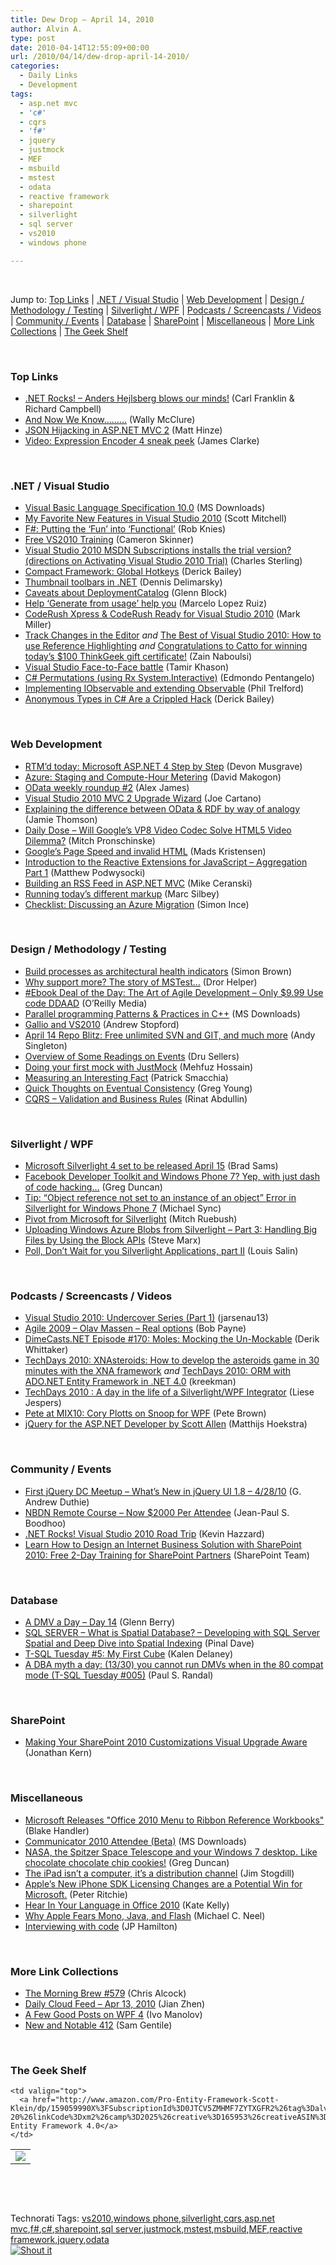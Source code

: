 ```yaml
---
title: Dew Drop – April 14, 2010
author: Alvin A.
type: post
date: 2010-04-14T12:55:09+00:00
url: /2010/04/14/dew-drop-april-14-2010/
categories:
  - Daily Links
  - Development
tags:
  - asp.net mvc
  - 'c#'
  - cqrs
  - 'f#'
  - jquery
  - justmock
  - MEF
  - msbuild
  - mstest
  - odata
  - reactive framework
  - sharepoint
  - silverlight
  - sql server
  - vs2010
  - windows phone

---
```

&#160;

Jump to: [Top Links][1] | [.NET / Visual Studio][2] | [Web Development][3] | [Design / Methodology / Testing][4] | [Silverlight / WPF][5] | [Podcasts / Screencasts / Videos][6] | [Community / Events][7] | [Database][8] | [SharePoint][9] | [Miscellaneous][10] | [More Link Collections][11] | [The Geek Shelf][12] 

&#160;

### <a name="top"></a>Top Links

  * [.NET Rocks! &#8211; Anders Hejlsberg blows our minds!][13] (Carl Franklin & Richard Campbell)
  * [And Now We Know&#8230;&#8230;&#8230;][14] (Wally McClure)
  * [JSON Hijacking in ASP.NET MVC 2][15] (Matt Hinze)
  * [Video: Expression Encoder 4 sneak peek][16] (James Clarke)

&#160;

### <a name="dotnet"></a>.NET / Visual Studio

  * [Visual Basic Language Specification 10.0][17] (MS Downloads)
  * [My Favorite New Features in Visual Studio 2010][18] (Scott Mitchell)
  * [F#: Putting the ‘Fun’ into ‘Functional’][19] (Rob Knies)
  * [Free VS2010 Training][20] (Cameron Skinner)
  * [Visual Studio 2010 MSDN Subscriptions installs the trial version? (directions on Activating Visual Studio 2010 Trial)][21] (Charles Sterling)
  * [Compact Framework: Global Hotkeys][22] (Derick Bailey)
  * [Thumbnail toolbars in .NET][23] (Dennis Delimarsky)
  * [Caveats about DeploymentCatalog][24] (Glenn Block)
  * [Help &#8216;Generate from usage&#8217; help you][25] (Marcelo Lopez Ruiz)
  * [CodeRush Xpress & CodeRush Ready for Visual Studio 2010][26] (Mark Miller)
  * [Track Changes in the Editor][27] _and_&#160;[The Best of Visual Studio 2010: How to use Reference Highlighting][28] _and_&#160;[Congratulations to Catto for winning today’s $100 ThinkGeek gift certificate!][29] (Zain Naboulsi)
  * [Visual Studio Face-to-Face battle][30] (Tamir Khason)
  * [C# Permutations (using Rx System.Interactive)][31] (Edmondo Pentangelo)
  * [Implementing IObservable and extending Observable][32] (Phil Trelford)
  * [Anonymous Types in C# Are a Crippled Hack][33] (Derick Bailey)

&#160;

### <a name="web"></a>Web Development

  * [RTM’d today: Microsoft ASP.NET 4 Step by Step][34] (Devon Musgrave)
  * [Azure: Staging and Compute-Hour Metering][35] (David Makogon)
  * [OData weekly roundup #2][36] (Alex James)
  * [Visual Studio 2010 MVC 2 Upgrade Wizard][37] (Joe Cartano)
  * [Explaining the difference between OData & RDF by way of analogy][38] (Jamie Thomson)
  * [Daily Dose &#8211; Will Google&#8217;s VP8 Video Codec Solve HTML5 Video Dilemma?][39] (Mitch Pronschinske)
  * [Google’s Page Speed and invalid HTML][40] (Mads Kristensen)
  * [Introduction to the Reactive Extensions for JavaScript – Aggregation Part 1][41] (Matthew Podwysocki)
  * [Building an RSS Feed in ASP.NET MVC][42] (Mike Ceranski)
  * [Running today’s different markup][43] (Marc Silbey)
  * [Checklist: Discussing an Azure Migration][44] (Simon Ince)

&#160;

### <a name="design"></a>Design / Methodology / Testing

  * [Build processes as architectural health indicators][45] (Simon Brown)
  * [Why support more? The story of MSTest…][46] (Dror Helper)
  * [#Ebook Deal of the Day: The Art of Agile Development &#8211; Only $9.99 Use code DDAAD][47] (O&#8217;Reilly Media)
  * [Parallel programming Patterns & Practices in C++][48] (MS Downloads)
  * [Gallio and VS2010][49] (Andrew Stopford)
  * [April 14 Repo Blitz: Free unlimited SVN and GIT, and much more][50] (Andy Singleton)
  * [Overview of Some Readings on Events][51] (Dru Sellers)
  * [Doing your first mock with JustMock][52] (Mehfuz Hossain)
  * [Measuring an Interesting Fact][53] (Patrick Smacchia)
  * [Quick Thoughts on Eventual Consistency][54] (Greg Young)
  * [CQRS &#8211; Validation and Business Rules][55] (Rinat Abdullin)

&#160;

### <a name="silverlight"></a>Silverlight / WPF

  * [Microsoft Silverlight 4 set to be released April 15][56] (Brad Sams)
  * [Facebook Developer Toolkit and Windows Phone 7? Yep, with just dash of code hacking…][57] (Greg Duncan)
  * [Tip: “Object reference not set to an instance of an object” Error in Silverlight for Windows Phone 7][58] (Michael Sync)
  * [Pivot from Microsoft for Silverlight][59] (Mitch Ruebush)
  * [Uploading Windows Azure Blobs from Silverlight – Part 3: Handling Big Files by Using the Block APIs][60] (Steve Marx)
  * [Poll, Don&#8217;t Wait for you Silverlight Applications, part II][61] (Louis Salin)

&#160;

### <a name="podcasts"></a>Podcasts / Screencasts / Videos

  * [Visual Studio 2010: Undercover Series (Part 1)][62] (jarsenau13)
  * [Agile 2009 &#8211; Olav Massen &#8211; Real options][63] (Bob Payne)
  * [DimeCasts.NET Episode #170: Moles: Mocking the Un-Mockable][64] (Derik Whittaker)
  * [TechDays 2010: XNAsteroids: How to develop the asteroids game in 30 minutes with the XNA framework][65] _and_&#160;[TechDays 2010: ORM with ADO.NET Entity Framework in .NET 4.0][66] (kreekman)
  * [TechDays 2010 : A day in the life of a Silverlight/WPF Integrator][67] (Liese Jespers)
  * [Pete at MIX10: Cory Plotts on Snoop for WPF][68] (Pete Brown)
  * [jQuery for the ASP.NET Developer by Scott Allen][69] (Matthijs Hoekstra)

&#160;

### <a name="events"></a>Community / Events

  * [First jQuery DC Meetup &#8211; What&#8217;s New in jQuery UI 1.8 – 4/28/10][70] (G. Andrew Duthie)
  * [NBDN Remote Course – Now $2000 Per Attendee][71] (Jean-Paul S. Boodhoo)
  * [.NET Rocks! Visual Studio 2010 Road Trip][72] (Kevin Hazzard)
  * [Learn How to Design an Internet Business Solution with SharePoint 2010: Free 2-Day Training for SharePoint Partners][73] (SharePoint Team)

&#160;

### <a name="db"></a>Database

  * [A DMV a Day – Day 14][74] (Glenn Berry)
  * [SQL SERVER – What is Spatial Database? – Developing with SQL Server Spatial and Deep Dive into Spatial Indexing][75] (Pinal Dave)
  * [T-SQL Tuesday #5: My First Cube][76] (Kalen Delaney)
  * [A DBA myth a day: (13/30) you cannot run DMVs when in the 80 compat mode (T-SQL Tuesday #005)][77] (Paul S. Randal)

&#160;

### <a name="sp"></a>SharePoint

  * [Making Your SharePoint 2010 Customizations Visual Upgrade Aware][78] (Jonathan Kern)

&#160;

### <a name="misc"></a>Miscellaneous

  * [Microsoft Releases "Office 2010 Menu to Ribbon Reference Workbooks"][79] (Blake Handler)
  * [Communicator 2010 Attendee (Beta)][80] (MS Downloads)
  * [NASA, the Spitzer Space Telescope and your Windows 7 desktop. Like chocolate chocolate chip cookies!][81] (Greg Duncan)
  * [The iPad isn&#8217;t a computer, it&#8217;s a distribution channel][82] (Jim Stogdill)
  * [Apple&#8217;s New iPhone SDK Licensing Changes are a Potential Win for Microsoft.][83] (Peter Ritchie)
  * [Hear In Your Language in Office 2010][84] (Kate Kelly)
  * [Why Apple Fears Mono, Java, and Flash][85] (Michael C. Neel)
  * [Interviewing with code][86] (JP Hamilton)

&#160;

### <a name="links"></a>More Link Collections

  * [The Morning Brew #579][87] (Chris Alcock)
  * [Daily Cloud Feed &#8211; Apr 13, 2010][88] (Jian Zhen)
  * [A Few Good Posts on WPF 4][89] (Ivo Manolov)
  * [New and Notable 412][90] (Sam Gentile)

&#160;

### <a name="shelf"></a>The Geek Shelf

<table border="0" cellspacing="0" cellpadding="0">
  <tr>
    <td>
      <img data-recalc-dims="1" decoding="async" src="https://i0.wp.com/ecx.images-amazon.com/images/I/51TQvp9OWrL._SL160_.jpg?w=660" />
    </td>
    
    <td valign="top">
      <a href="http://www.amazon.com/Pro-Entity-Framework-Scott-Klein/dp/159059990X%3FSubscriptionId%3D0JTCV5ZMHMF7ZYTXGFR2%26tag%3Dalvinashcraft-20%26linkCode%3Dxm2%26camp%3D2025%26creative%3D165953%26creativeASIN%3D159059990X">Pro Entity Framework 4.0</a>
    </td>
  </tr>
</table>

&#160;

<div style="padding-bottom: 0px; margin: 0px; padding-left: 0px; padding-right: 0px; display: inline; float: none; padding-top: 0px" id="scid:C16BAC14-9A3D-4c50-9394-FBFEF7A93539:c8d93b96-0b8c-4967-b9f2-e87aa1f74b04" class="wlWriterSmartContent">
  <!--dotnetkickit-->
</div>

&#160;

<div style="padding-bottom: 0px; margin: 0px; padding-left: 0px; padding-right: 0px; display: inline; float: none; padding-top: 0px" id="scid:0767317B-992E-4b12-91E0-4F059A8CECA8:d47dd414-47ef-42a4-89cf-c567aed85f43" class="wlWriterSmartContent">
  Technorati Tags: <a href="http://technorati.com/tags/vs2010" rel="tag">vs2010</a>,<a href="http://technorati.com/tags/windows+phone" rel="tag">windows phone</a>,<a href="http://technorati.com/tags/silverlight" rel="tag">silverlight</a>,<a href="http://technorati.com/tags/cqrs" rel="tag">cqrs</a>,<a href="http://technorati.com/tags/asp.net+mvc" rel="tag">asp.net mvc</a>,<a href="http://technorati.com/tags/f%23" rel="tag">f#</a>,<a href="http://technorati.com/tags/c%23" rel="tag">c#</a>,<a href="http://technorati.com/tags/sharepoint" rel="tag">sharepoint</a>,<a href="http://technorati.com/tags/sql+server" rel="tag">sql server</a>,<a href="http://technorati.com/tags/justmock" rel="tag">justmock</a>,<a href="http://technorati.com/tags/mstest" rel="tag">mstest</a>,<a href="http://technorati.com/tags/msbuild" rel="tag">msbuild</a>,<a href="http://technorati.com/tags/MEF" rel="tag">MEF</a>,<a href="http://technorati.com/tags/reactive+framework" rel="tag">reactive framework</a>,<a href="http://technorati.com/tags/jquery" rel="tag">jquery</a>,<a href="http://technorati.com/tags/odata" rel="tag">odata</a>
</div>

<div class="wlWriterHeaderFooter" style="margin:0px; padding:0px 0px 0px 0px;">
  <div class="shoutIt">
    <a rev="vote-for" href="http://dotnetshoutout.com/Submit?url=http%3a%2f%2fwww.alvinashcraft.com%2f2010%2f04%2f14%2fdew-drop-april-14-2010%2f&title=Dew+Drop+-+April+14%2c+2010"><img decoding="async" alt="Shout it" src="http://dotnetshoutout.com/image.axd?url=https://morningdew-bpc6g3a0fgaxdxcu.eastus2-01.azurewebsites.net/2010/04/14/dew-drop-april-14-2010/" style="border:0px" /></a>
  </div>
</div>

 [1]: https://morningdew-bpc6g3a0fgaxdxcu.eastus2-01.azurewebsites.net/#top
 [2]: https://morningdew-bpc6g3a0fgaxdxcu.eastus2-01.azurewebsites.net/#dotnet
 [3]: https://morningdew-bpc6g3a0fgaxdxcu.eastus2-01.azurewebsites.net/#web
 [4]: https://morningdew-bpc6g3a0fgaxdxcu.eastus2-01.azurewebsites.net/#design
 [5]: https://morningdew-bpc6g3a0fgaxdxcu.eastus2-01.azurewebsites.net/#silverlight
 [6]: https://morningdew-bpc6g3a0fgaxdxcu.eastus2-01.azurewebsites.net/#podcasts
 [7]: https://morningdew-bpc6g3a0fgaxdxcu.eastus2-01.azurewebsites.net/#events
 [8]: https://morningdew-bpc6g3a0fgaxdxcu.eastus2-01.azurewebsites.net/#db
 [9]: https://morningdew-bpc6g3a0fgaxdxcu.eastus2-01.azurewebsites.net/#sp
 [10]: https://morningdew-bpc6g3a0fgaxdxcu.eastus2-01.azurewebsites.net/#misc
 [11]: https://morningdew-bpc6g3a0fgaxdxcu.eastus2-01.azurewebsites.net/#links
 [12]: https://morningdew-bpc6g3a0fgaxdxcu.eastus2-01.azurewebsites.net/#shelf
 [13]: http://www.dotnetrocks.com/default.aspx?ShowNum=541
 [14]: http://morewally.com/cs/blogs/wallym/archive/2010/04/13/it-looks-like-we-now-know.aspx
 [15]: http://mhinze.com/json-hijacking-in-asp-net-mvc-2/
 [16]: http://www.clarkezone.net/default.aspx?id=27871c0c-2d38-496b-abda-2687ee57637d
 [17]: http://feedproxy.google.com/~r/MicrosoftDownloadCenter/~3/Hr8BiU93suY/details.aspx
 [18]: http://www.4guysfromrolla.com/articles/041410-1.aspx
 [19]: http://research.microsoft.com/en-us/news/features/fsharp-041310.aspx
 [20]: http://blogs.msdn.com/camerons/archive/2010/04/13/free-vs2010-training.aspx
 [21]: http://blogs.msdn.com/charles_sterling/archive/2010/04/13/visual-studio-2010-msdn-subscriptions-installs-the-trial-version-directions-on-activating-visual-studio-2010-trial.aspx
 [22]: http://feedproxy.google.com/~r/LosTechies/~3/dmLcdZybFL0/compact-framework-global-hotkeys.aspx
 [23]: http://feeds.dzone.com/~r/zones/dotnet/~3/-CkaODngFgk/thumbnail-toolbars-net
 [24]: http://feedproxy.google.com/~r/MyTechnobabble/~3/PshEyCx6968/caveats-about-deploymentcatalog.aspx
 [25]: http://blogs.msdn.com/marcelolr/archive/2010/04/13/help-generate-from-usage-help-you.aspx
 [26]: http://community.devexpress.com/blogs/markmiller/archive/2010/04/13/coderush-xpress-amp-coderush-ready-for-visual-studio-2010.aspx
 [27]: http://feedproxy.google.com/~r/zainnab/~3/f37HBDSz3lA/track-changes-in-the-editor-vstipedit0048.aspx
 [28]: http://feedproxy.google.com/~r/zainnab/~3/SymABfaZN6g/the-best-of-visual-studio-2010-how-to-use-reference-highlighting.aspx
 [29]: http://feedproxy.google.com/~r/zainnab/~3/AKkxR3FmDBE/congratulations-to-catto-for-winning-today-s-100-thinkgeek-gift-certificate.aspx
 [30]: http://feedproxy.google.com/~r/microsft/~3/pUyU_b0vnS0/
 [31]: http://feedproxy.google.com/~r/FCode/~3/YALg16ffbYY/c-permutations-using-rx.html
 [32]: http://www.trelford.com/blog/post/Implementing-IObservable-and-extending-Observable.aspx
 [33]: http://feedproxy.google.com/~r/LosTechies/~3/mbU1z4tM-rk/anonymous-types-in-c-are-a-crippled-hack.aspx
 [34]: http://blogs.msdn.com/microsoft_press/archive/2010/04/13/rtm-d-today-microsoft-asp-net-4-step-by-step.aspx
 [35]: http://feedproxy.google.com/~r/RdaArchitectureEvangelistTeamBlog/~3/fnTLrmr6RxU/azure-staging-and-compute-hour-metering.html
 [36]: http://www.odata.org/blog/2010/4/13/odata-weekly-roundup-2
 [37]: http://blogs.msdn.com/webdevtools/archive/2010/04/13/visual-studio-2010-mvc-2-upgrade-wizard.aspx
 [38]: http://feedproxy.google.com/~r/jamiet/~3/zmpDgi8DW9g/explaining-the-difference-between-odata-rdf-using-an-analogy.aspx
 [39]: http://feeds.dzone.com/~r/zones/dotnet/~3/QUUXxNXo8Vk/dzone-daily-dose-414
 [40]: http://feedproxy.google.com/~r/netSlave/~3/60JvTjGxF2c/post.aspx
 [41]: http://codebetter.com/blogs/matthew.podwysocki/archive/2010/04/14/introduction-to-the-reactive-extensions-for-javascript-aggregation-part-1.aspx
 [42]: http://feeds.dzone.com/~r/zones/dotnet/~3/CqS-hwl6Vb4/building-rss-feed-aspnet-mvc
 [43]: http://blogs.msdn.com/ie/archive/2010/04/13/running-today-s-different-markup.aspx
 [44]: http://blogs.msdn.com/simonince/archive/2010/04/13/checklist-discussing-an-azure-migration.aspx
 [45]: http://www.codingthearchitecture.com/2010/04/13/build_processes_as_architectural_health_indicators.html
 [46]: http://feedproxy.google.com/~r/HelperCode/~3/Fd4OeSYGNI8/why-support-more-the-story-of-mstest.aspx
 [47]: http://feeds.oreilly.com/~r/oreilly/news/~3/n-YjAjkqs_g/
 [48]: http://feedproxy.google.com/~r/MicrosoftDownloadCenter/~3/oOw9NJgP30E/details.aspx
 [49]: http://weblogs.asp.net/astopford/archive/2010/04/13/gallio-and-vs2010.aspx
 [50]: http://blog.assembla.com/assemblablog/tabid/12618/bid/12217/April-14-Repo-Blitz-Free-unlimited-SVN-and-GIT-and-much-more.aspx
 [51]: http://codebetter.com/blogs/dru.sellers/archive/2010/04/13/overview-of-some-readings-on-events.aspx
 [52]: http://feedproxy.google.com/~r/burncsharp/~3/QoWPOU4_J3A/doing-your-first-mock-with-justmock.aspx
 [53]: http://codebetter.com/blogs/patricksmacchia/archive/2010/04/13/measuring-an-interesting-fact.aspx
 [54]: http://codebetter.com/blogs/gregyoung/archive/2010/04/14/quick-thoughts-on-eventual-consistency.aspx
 [55]: http://feeds.abdullin.com/~r/RinatAbdullin/~3/Ni7tlJfq6Sc/cqrs-validation-and-business-rules.html
 [56]: http://www.neowin.net/news/microsoft-announces-silverlight-4-availability-on-april-15th
 [57]: http://coolthingoftheday.blogspot.com/2010/04/facebook-developer-toolkit-and-windows.html
 [58]: http://feeds.dzone.com/~r/zones/dotnet/~3/Q-yQKa-sQFs/tip-%E2%80%9Cobject-reference-not-set
 [59]: http://mitchs-musings.blogspot.com/2010/04/pivot-from-microsoft-for-silverlight.html
 [60]: http://blog.smarx.com/posts/uploading-windows-azure-blobs-from-silverlight-part-3-handling-big-files-by-using-the-block-apis
 [61]: http://feedproxy.google.com/~r/LosTechies/~3/UCXOSBvOQfo/poll-don-t-wait-for-you-silverlight-applications-part-ii.aspx
 [62]: http://feeds.dzone.com/~r/zones/dotnet/~3/NokK6dFp94U/visual-studio-2010-undercover
 [63]: http://agiletoolkit.libsyn.com/index.php?post_id=604119#
 [64]: http://feedproxy.google.com/~r/Dimecastsnet--InformAndEducateIn10MinutesOrLess/~3/Ga65PgmQby0/170
 [65]: http://channel9.msdn.com/posts/kreekman/TechDays-2010-XNAsteroids-How-to-develop-the-asteroids-game-in-30-minutes-with-the-XNA-framework/
 [66]: http://channel9.msdn.com/posts/kreekman/TechDays-2010-ORM-with-ADONET-Entity-Framework-in-NET-40/
 [67]: http://channel9.msdn.com/posts/liese/TechDays-2010--A-day-in-the-life-of-a-SilverlightWPF-Integrator/
 [68]: http://channel9.msdn.com/posts/Psychlist1972/Pete-at-MIX10-Cory-Plotts-on-Snoop-for-WPF/
 [69]: http://channel9.msdn.com/posts/matthijs/jQuery-for-the-ASPNET-Developer-by-Scott-Allen/
 [70]: http://blogs.msdn.com/gduthie/archive/2010/04/13/first-jquery-dc-meetup-what-s-new-in-jquery-ui-1-8-4-28-10.aspx
 [71]: http://feedproxy.google.com/~r/JPBoodhoo/~3/pdqN9JovlyM/NBDNRemoteCourseNdashNow2000PerAttendee.aspx
 [72]: http://devjourney.com/community/dotnet-rocks-visual-studio-2010-road-trip/
 [73]: http://feedproxy.google.com/~r/sharepointteamblog/~3/VbiOJO0jd5c/learn-how-to-design-an-internet-business-solution-with-sharepoint-2010-free-2-day-training-for-sharepoint-partners.aspx
 [74]: http://www.sqlservercentral.com/blogs/glennberry/archive/2010/04/14/a-dmv-a-day-_1320_-day-14.aspx
 [75]: http://blog.sqlauthority.com/2010/04/14/sql-server-what-is-spatial-database-developing-with-sql-server-spatial-and-deep-dive-into-spatial-indexing/
 [76]: http://sqlblog.com/blogs/kalen_delaney/archive/2010/04/13/tsql-tuesday-5-my-first-cube.aspx
 [77]: http://feedproxy.google.com/~r/PaulSRandal/~3/DYhr-VBnozg/post.aspx
 [78]: http://feedproxy.google.com/~r/sharepointteamblog/~3/Obcb54f-XnE/making-your-sharepoint-2010-customizations-visual-upgrade-aware.aspx
 [79]: http://bhandler.spaces.live.com/Blog/cns!70F64BC910C9F7F3!8251.entry
 [80]: http://feedproxy.google.com/~r/MicrosoftDownloadCenter/~3/aQxTPYT1-Dw/details.aspx
 [81]: http://coolthingoftheday.blogspot.com/2010/04/nasa-spitzer-space-telescope-and-your.html
 [82]: http://feedproxy.google.com/~r/oreilly/radar/atom/~3/llAkwYH6FH4/the-ipad-isnt-a-computer-its-a.html
 [83]: http://feedproxy.google.com/~r/PeterRitchiesMvpBlog/~3/x2jwQNMJMOQ/apple-s-new-iphone-sdk-licensing-changes-are-a-potential-win-for-microsoft.aspx
 [84]: http://blogs.technet.com/office2010/archive/2010/04/14/hear-in-your-language-in-office-2010.aspx
 [85]: http://feedproxy.google.com/~r/Devlicious/~3/6aFtuWp3BaY/why-apple-fears-mono-java-and-flash.aspx
 [86]: http://www.jphamilton.net/blog/post.aspx?id=4cea013d-796d-4658-89f2-041ca2d61973
 [87]: http://feedproxy.google.com/~r/ReflectivePerspective/~3/P-Bt3bCo8XY/
 [88]: http://feedproxy.google.com/~r/onsaas/~3/2TIjubGmBXU/
 [89]: http://blogs.msdn.com/ivo_manolov/archive/2010/04/13/9995149.aspx
 [90]: http://feedproxy.google.com/~r/SamGentile/~3/fY6-SWFqTaw/